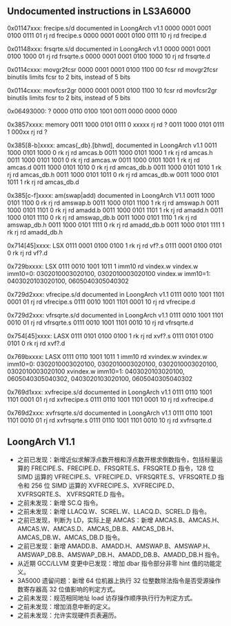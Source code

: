 ## Undocumented instructions in LS3A6000

0x01147xxx: frecipe.s/d documented in LoongArch v1.1
0000 0001 0001 0100 0111 01 rj rd frecipe.s
0000 0001 0001 0100 0111 10 rj rd frecipe.d

0x01148xxx: frsqrte.s/d documented in LoongArch v1.1
0000 0001 0001 0100 1000 01 rj rd frsqrte.s
0000 0001 0001 0100 1000 10 rj rd frsqrte.d

0x0114cxxx: movgr2fcsr
0000 0001 0001 0100 1100 00 fcsr rd movgr2fcsr
binutils limits fcsr to 2 bits, instead of 5 bits

0x0114cxxx: movfcsr2gr
0000 0001 0001 0100 1100 10 fcsr rd movfcsr2gr
binutils limits fcsr to 2 bits, instead of 5 bits

0x06493000: ?
0000 0110 0100 1001 0011 0000 0000 0000

0x3857xxxx: memory
0011 1000 0101 0111 0 xxxxx rj rd ?
0011 1000 0101 0111 1 000xx rj rd ?

0x385[8-b]xxxx: amcas{_db}.[bhwd], documented in LoongArch v1.1
0011 1000 0101 1000 0 rk rj rd amcas.b
0011 1000 0101 1000 1 rk rj rd amcas.h
0011 1000 0101 1001 0 rk rj rd amcas.w
0011 1000 0101 1001 1 rk rj rd amcas.d
0011 1000 0101 1010 0 rk rj rd amcas_db.b
0011 1000 0101 1010 1 rk rj rd amcas_db.h
0011 1000 0101 1011 0 rk rj rd amcas_db.w
0011 1000 0101 1011 1 rk rj rd amcas_db.d

0x385[c-f]xxxx: am(swap|add) documented in LoongArch V1.1
0011 1000 0101 1100 0 rk rj rd amswap.b
0011 1000 0101 1100 1 rk rj rd amswap.h
0011 1000 0101 1101 0 rk rj rd amadd.b
0011 1000 0101 1101 1 rk rj rd amadd.h
0011 1000 0101 1110 0 rk rj rd amswap_db.b
0011 1000 0101 1110 1 rk rj rd amswap_db.h
0011 1000 0101 1111 0 rk rj rd amadd_db.b
0011 1000 0101 1111 1 rk rj rd amadd_db.h

0x714[45]xxxx: LSX
0111 0001 0100 0100 1 rk rj rd vf?.s
0111 0001 0100 0101 0 rk rj rd vf?.d

0x729bxxxx: LSX
0111 0010 1001 1011 1 imm10 rd vindex.w
vindex.w imm10=0: 0302010003020100, 0302010003020100
vindex.w imm10=1: 0403020103020100, 0605040305040302

0x729d2xxx: vfrecipe.s/d documented in LoongArch v1.1
0111 0010 1001 1101 0001 01 rj rd vfrecipe.s
0111 0010 1001 1101 0001 10 rj rd vfrecipe.d

0x729d2xxx: vfrsqrte.s/d documented in LoongArch v1.1
0111 0010 1001 1101 0010 01 rj rd vfrsqrte.s
0111 0010 1001 1101 0010 10 rj rd vfrsqrte.d

0x754[45]xxxx: LASX
0111 0101 0100 0100 1 rk rj rd xvf?.s
0111 0101 0100 0101 0 rk rj rd xvf?.d

0x769bxxxx: LASX
0111 0110 1001 1011 1 imm10 rd xvindex.w
xvindex.w imm10=0: 0302010003020100, 0302010003020100, 0302010003020100, 0302010003020100
xvindex.w imm10=1: 0403020103020100, 0605040305040302, 0403020103020100, 0605040305040302

0x769d1xxx: xvfrecipe.s/d documented in LoongArch v1.1
0111 0110 1001 1101 0001 01 rj rd xvfrecipe.s
0111 0110 1001 1101 0001 10 rj rd xvfrecipe.d

0x769d2xxx: xvfrsqrte.s/d documented in LoongArch v1.1
0111 0110 1001 1101 0010 01 rj rd xvfrsqrte.s
0111 0110 1001 1101 0010 10 rj rd xvfrsqrte.d

## LoongArch V1.1

- 之前已发现：新增近似求解浮点数开根和浮点数开根求倒数指令，包括标量运算的 FRECIPE.S、FRECIPE.D、FRSQRTE.S、FRSQRTE.D 指令，128 位 SIMD 运算的 VFRECIPE.S、VFRECIPE.D、VFRSQRTE.S、VFRSQRTE.D 指令和 256 位 SIMD 运算的 XVFRECIPE.S、XVFRECIPE.D、XVFRSQRTE.S、 XVFRSQRTE.D 指令。
- 之前未发现：新增 SC.Q 指令。
- 之前未发现：新增 LLACQ.W、SCREL.W、LLACQ.D、SCREL.D 指令。
- 之前已发现，判断为 LD，实际上是 AMCAS：新增 AMCAS.B、AMCAS.H、AMCAS.W、AMCAS.D、AMCAS_DB.B、AMCAS_DB.H、AMCAS_DB.W、AMCAS_DB.D 指令。
- 之前已发现：新增 AMADD.B、AMADD.H、AMSWAP.B、AMSWAP.H、AMSWAP_DB.B、AMSWAP_DB.H、AMADD_DB.B、AMADD_DB.H 指令。
- 从近期 GCC/LLVM 变更中已发现：增加 dbar 指令部分非零 hint 值的功能定义。
- 3A5000 遗留问题：新增 64 位机器上执行 32 位整数除法指令是否受源操作数寄存器高 32 位值影响的判定方式。
- 之前未发现：规范相同地址 load 访存操作顺序执行行为判定方式。
- 之前未发现：增加消息中断的定义。
- 之前未发现：允许实现硬件页表遍历。
